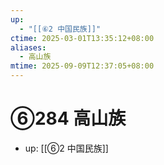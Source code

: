 ```yaml
---
up:
  - "[[⑥2 中国民族]]"
ctime: 2025-03-01T13:35:12+08:00
aliases:
  - 高山族
mtime: 2025-09-09T12:37:05+08:00
---
```


# ⑥284 高山族

- up: [[⑥2 中国民族]]
